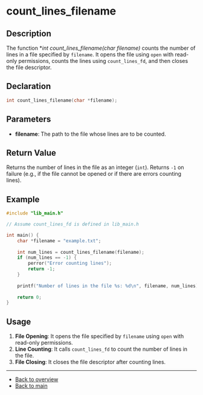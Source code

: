 
# count_lines_filename

## Description

The function **int count_lines_filename(char *filename)** counts the number of lines in a file specified by `filename`. It opens the file using `open` with read-only permissions, counts the lines using `count_lines_fd`, and then closes the file descriptor.

## Declaration

```c
int count_lines_filename(char *filename);
```

## Parameters

- **filename**: The path to the file whose lines are to be counted.

## Return Value

Returns the number of lines in the file as an integer (`int`). Returns `-1` on failure (e.g., if the file cannot be opened or if there are errors counting lines).

## Example

```c
#include "lib_main.h"

// Assume count_lines_fd is defined in lib_main.h

int main() {
    char *filename = "example.txt";
    
    int num_lines = count_lines_filename(filename);
    if (num_lines == -1) {
        perror("Error counting lines");
        return -1;
    }
    
    printf("Number of lines in the file %s: %d\n", filename, num_lines);
    
    return 0;
}
```

## Usage

1. **File Opening**: It opens the file specified by `filename` using `open` with read-only permissions.
2. **Line Counting**: It calls `count_lines_fd` to count the number of lines in the file.
3. **File Closing**: It closes the file descriptor after counting lines.

---

- [Back to overview](../Overview_about_function.md)
- [Back to main](/)
